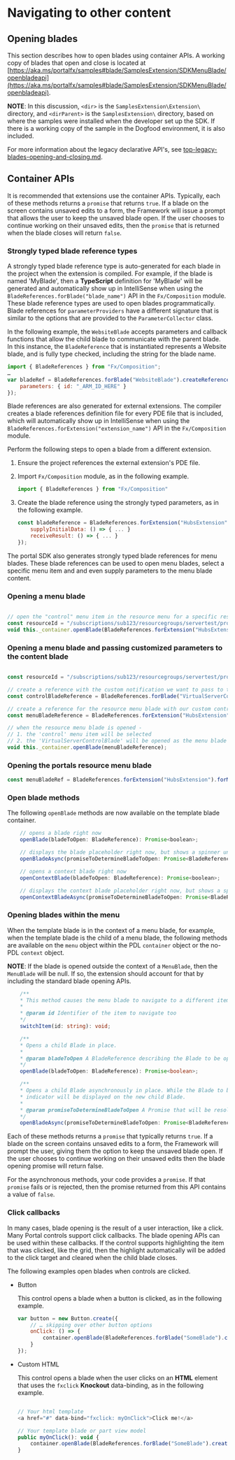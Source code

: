 <a name="navigating-to-other-content"></a>
# Navigating to other content

<a name="navigating-to-other-content-opening-blades"></a>
## Opening blades

This section describes how to open blades using container APIs. A working copy of blades that open and close is located at [https://aka.ms/portalfx/samples#blade/SamplesExtension/SDKMenuBlade/openbladeapi](https://aka.ms/portalfx/samples#blade/SamplesExtension/SDKMenuBlade/openbladeapi).

**NOTE**: In this discussion, `<dir>` is the `SamplesExtension\Extension\` directory, and  `<dirParent>`  is the `SamplesExtension\` directory, based on where the samples were installed when the developer set up the SDK. If there is a working copy of the sample in the Dogfood environment, it is also included.

For more information about the legacy declarative API's, see [top-legacy-blades-opening-and-closing.md](top-legacy-blades-opening-and-closing.md).

<a name="navigating-to-other-content-container-apis"></a>
## Container APIs

It is recommended that extensions use the container APIs. Typically, each of these methods returns a `promise` that returns `true`. If a blade on the screen contains  unsaved edits to a form, the Framework will issue a prompt that allows the user to keep the unsaved blade open. If the user chooses to continue working on their unsaved edits, then the `promise` that is returned when the blade closes will return `false`.

<a name="navigating-to-other-content-container-apis-strongly-typed-blade-reference-types"></a>
### Strongly typed blade reference types

A strongly typed blade reference type is auto-generated for each blade in the project when the extension is compiled. For example, if the blade is named 'MyBlade', then a **TypeScript** definition for 'MyBlade' will be generated and automatically show up in IntelliSense when using the `BladeReferences.forBlade("blade_name")` API in the `Fx/Composition` module. These blade reference types are used to open blades programmatically. Blade references for `parameterProviders` have a different signature that is similar to the options that are provided to the `ParameterCollector` class.

In the following example, the `WebsiteBlade` accepts parameters and callback functions that allow the child blade to communicate with the parent blade. In this instance, the `BladeReference` that is instantiated represents a Website blade, and is fully type checked, including the string for the blade name.

```javascript
import { BladeReferences } from "Fx/Composition";
…
var bladeRef = BladeReferences.forBlade("WebsiteBlade").createReference({
    parameters: { id: "_ARM_ID_HERE" }
});
```

Blade references are also generated for external extensions. The compiler creates a blade references definition file for every PDE file that is included, which will automatically show up in IntelliSense when using the `BladeReferences.forExtension("extension_name")` API in the `Fx/Composition` module.

Perform the following steps to open a blade from  a different extension.

1. Ensure the project references the external extension's PDE file.

1. Import `Fx/Composition` module, as in the following example.

    ```javascript
    import { BladeReferences } from "Fx/Composition"
    ```

1. Create the blade reference using the strongly typed parameters, as in the following example.

    ```javascript
    const bladeReference = BladeReferences.forExtension("HubsExtension").forBlade("LocationPickerV3Blade").createReference({
        supplyInitialData: () => { ... }
        receiveResult: () => { ... }
    });
    ```

The portal SDK also generates strongly typed blade references for menu blades.  These blade references can be used to open menu blades, select a specific menu item and and even supply parameters to the menu blade content.

<a name="navigating-to-other-content-container-apis-opening-a-menu-blade"></a>
### Opening a menu blade

```typescript

// open the "control" menu item in the resource menu for a specific resource
const resourceId = "/subscriptions/sub123/resourcegroups/servertest/providers/Microsoft.test/virtualservers/web1";
void this._container.openBlade(BladeReferences.forExtension("HubsExtension").forMenuBlade("ResourceMenuBlade", "control").createReference({ parameters: { id: resourceId } }));

```


<a name="navigating-to-other-content-container-apis-opening-a-menu-blade-and-passing-customized-parameters-to-the-content-blade"></a>
### Opening a menu blade and passing customized parameters to the content blade

```typescript

const resourceId = "/subscriptions/sub123/resourcegroups/servertest/providers/Microsoft.test/virtualservers/web1";

// create a reference with the custom notification we want to pass to the control blade
const controlBladeReference = BladeReferences.forBlade("VirtualServerControlBlade").createReference({ parameters: { id: resourceId, showNotification: "true" } });

// create a reference for the resource menu blade with our custom control blade reference
const menuBladeReference = BladeReferences.forExtension("HubsExtension").forMenuBlade("ResourceMenuBlade", "control", controlBladeReference).createReference({ parameters: { id: resourceId } });

// when the resource menu blade is opened -
// 1. the 'control' menu item will be selected
// 2. the 'VirtualServerControlBlade' will be opened as the menu blade content
void this._container.openBlade(menuBladeReference);

```

<a name="navigating-to-other-content-container-apis-opening-the-portals-resource-menu-blade"></a>
### Opening the portals resource menu blade

```typescript
const menuBladeRef = BladeReferences.forExtension("HubsExtension").forMenuBlade("ResourceMenuBlade", "overview").createReference({ id: "_ARM_ID_HERE" });
```

<a name="navigating-to-other-content-container-apis-open-blade-methods"></a>
### Open blade methods

The following `openBlade` methods are now available on the template blade container.

<!-- TODO: Determine whether   openContextBlade exists on this object. -->

```javascript
    // opens a blade right now
    openBlade(bladeToOpen: BladeReference): Promise<boolean>;

    // displays the blade placeholder right now, but shows a spinner until the given promise resolves
    openBladeAsync(promiseToDetermineBladeToOpen: Promise<BladeReference>): Promise<boolean>;

    // opens a context blade right now
    openContextBlade(bladeToOpen: BladeReference): Promise<boolean>;

    // displays the context blade placeholder right now, but shows a spinner until the given promise resolves
    openContextBladeAsync(promiseToDetermineBladeToOpen: Promise<BladeReference>): Promise<boolean>;
```

<a name="navigating-to-other-content-container-apis-opening-blades-within-the-menu"></a>
### Opening blades within the menu

When the template blade is in the context of a menu blade, for example, when the template blade is the child of a menu blade, the following methods are available on the `menu` object within the PDL `container` object or the no-PDL `context` object.

**NOTE**: If the blade is opened outside the context of a `MenuBlade`, then the `MenuBlade` will be null. If so, the extension should account for that by including the standard blade opening APIs.

```typescript
    /**
    * This method causes the menu blade to navigate to a different item
    *
    * @param id Identifier of the item to navigate too
    */
    switchItem(id: string): void;

    /**
    * Opens a child Blade in place.
    *
    * @param bladeToOpen A BladeReference describing the Blade to be opened.
    */
    openBlade(bladeToOpen: BladeReference): Promise<boolean>;

    /**
    * Opens a child Blade asynchronously in place. While the Blade to be shown is being determined (via 'bladeReferencePromise') a loading
    * indicator will be displayed on the new child Blade.
    *
    * @param promiseToDetermineBladeToOpen A Promise that will be resolved with a BladeReference describing the Blade to be opened.
    */
    openBladeAsync(promiseToDetermineBladeToOpen: Promise<BladeReference>): Promise<boolean>;
```

Each of these methods returns a `promise` that typically returns `true`. If a blade on the screen contains unsaved edits to a form, the Framework will prompt the user, giving them the option to keep the unsaved blade open. If the user chooses to continue working on their unsaved edits then the blade opening promise will return false.

For the asynchronous methods, your code provides a `promise`. If that `promise` fails or is rejected, then the promise returned from this API contains a value of `false`.

<a name="navigating-to-other-content-container-apis-click-callbacks"></a>
### Click callbacks

In many cases, blade opening is the result of a user interaction, like a click. Many Portal controls support click callbacks. The blade opening APIs can be used within these callbacks. If the control supports highlighting the item that was clicked, like the grid, then the highlight automatically will be added to the click target and cleared when the child blade closes.

The following examples open blades when controls are clicked.

* Button

    This control opens a blade when a button is clicked, as in the following example.

    ```javascript
    var button = new Button.create({
        // … skipping over other button options
        onClick: () => {
            container.openBlade(BladeReferences.forBlade("SomeBlade").createReference());
        }
    });
    ```

* Custom HTML

    This control opens a blade when the user clicks on an **HTML** element that uses the `fxclick` **Knockout** data-binding, as in the following example.

    ```javascript

    // Your html template
    <a href="#" data-bind="fxclick: myOnClick">Click me!</a>

    // Your template blade or part view model
    public myOnClick(): void {
        container.openBlade(BladeReferences.forBlade("SomeBlade").createReference());
    }
    ```
